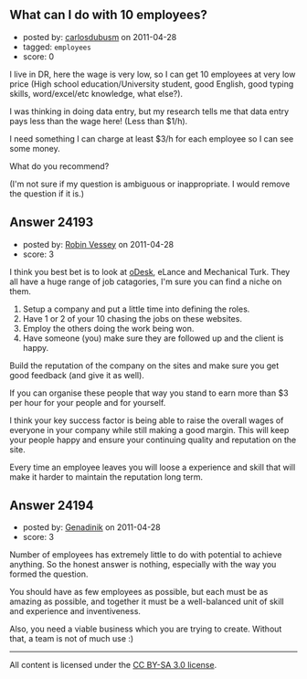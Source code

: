 ## What can I do with 10 employees?

- posted by: [carlosdubusm](https://stackexchange.com/users/-1/7691-carlosdubusm) on 2011-04-28
- tagged: `employees`
- score: 0

I live in DR, here the wage is very low, so I can get 10 employees at very low price (High school education/University student, good English, good typing skills, word/excel/etc knowledge, what else?). 

I was thinking in doing data entry, but my research tells me that data entry pays less than the wage here! (Less than $1/h).

I need something I can charge at least $3/h for each employee so I can see some money.

What do you recommend? 

(I'm not sure if my question is ambiguous or inappropriate. I would remove the question if it is.)


## Answer 24193

- posted by: [Robin Vessey](https://stackexchange.com/users/-1/984-robin-vessey) on 2011-04-28
- score: 3

<p>I think you best bet is to look at <a href="http://www.odesk.com" rel="nofollow">oDesk</a>, eLance and Mechanical Turk. They all have a huge range of job catagories, I'm sure you can find a niche on them.</p>

<ol>
<li>Setup a company and put a little time into defining the roles.</li>
<li>Have 1 or 2 of your 10 chasing the jobs on these websites.</li>
<li>Employ the  others doing the work being won. </li>
<li>Have someone (you) make sure they are followed up and the client is happy.</li>
</ol>

<p>Build the reputation of the company on the sites and make sure you get good feedback (and give it as well). </p>

<p>If you can organise these people that way you stand to earn more than $3 per hour for your people and for yourself. </p>

<p>I think your key success factor is being able to raise the overall wages of everyone in your company while still making a good margin. This will keep your people happy and ensure your continuing quality and reputation on the site. </p>

<p>Every time an employee leaves you will loose a experience and skill that will make it harder to maintain the reputation long term.</p>



## Answer 24194

- posted by: [Genadinik](https://stackexchange.com/users/-1/8929-genadinik) on 2011-04-28
- score: 3

Number of employees has extremely little to do with potential to achieve anything.  So the honest answer is nothing, especially with the way you formed the question.

You should have as few employees as possible, but each must be as amazing as possible, and together it must be a well-balanced unit of skill and experience and inventiveness.

Also, you need a viable business which you are trying to create.  Without that, a team is not of much use :)



---

All content is licensed under the [CC BY-SA 3.0 license](https://creativecommons.org/licenses/by-sa/3.0/).
